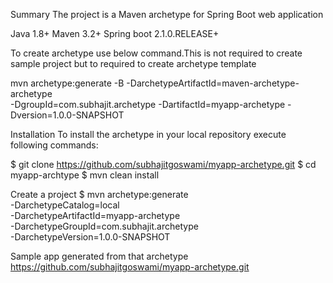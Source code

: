 Summary
The project is a Maven archetype for Spring Boot web application 

Java 1.8+
Maven 3.2+
Spring boot 2.1.0.RELEASE+

To create archetype use below command.This is not required to create sample project but to required to create archetype template

mvn archetype:generate -B -DarchetypeArtifactId=maven-archetype-archetype  
-DgroupId=com.subhajit.archetype 
-DartifactId=myapp-archetype 
-Dversion=1.0.0-SNAPSHOT


Installation
To install the archetype in your local repository execute following commands:


$ git clone https://github.com/subhajitgoswami/myapp-archetype.git
$ cd myapp-archtype
$ mvn clean install

Create a project
$ mvn archetype:generate \
     -DarchetypeCatalog=local \
     -DarchetypeArtifactId=myapp-archetype \
     -DarchetypeGroupId=com.subhajit.archetype \
     -DarchetypeVersion=1.0.0-SNAPSHOT
     
Sample app generated from that archetype
https://github.com/subhajitgoswami/myapp-archetype.git
